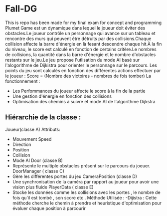 # Fall-DG
This is repo has been made for my final exam for concept and programming
Plumet Game est un dynamique dans lequel le joueur doit éviter des obstacles.Le joueur contrôle un personnage qui avance sur un tableau et rencontre des murs qui peuvent être 
détruits par des collisions.Chaque collision affecte la barre d'énergie en là fesant descendre chaque hit.À la fin du niveau, le score est calculé en fonction de certains critère.Le nombres de collisions,
la quantité dans la barre d'énergie et le nombre d'obstacles restants sur le jeu.Le jeu propose l'utlisation du mode AI basé sur l'alogorithme de Dijkistra pour orienter le personnage sur le parcours.
Les points du jeu sont calculés en fonction des différentes actions effectuer par le joueur : Score = (Nombre des victoires - nombres de fois tomber)
 La fonctionnement :
- Les Perfommances du joueur affecte le score à la fin de la  partie
- Une gestion d'énergie en fonction des collisions 
- Optimisation des chemins à suivre et mode AI de l'algorithme Dijkstra
## Hiérarchie de la classe :
Joueur(classe A)
Attributs:
- Mouvement Speed
- Direction
- Position
- Collision
- Mode AI
Door (classe B)
- Représente le multiple obstacles présent sur le parcours du joeuer.
DoorManager ( classe C)
- Gère les différentes portes du jeu
CameraPosition (classe D)
- Une synchronisation de la caméra par rapport au joueur pour avoir une vision plus fluide
PlayerData ( classe E)
- Stocke les données comme les collisions avec les portes , le nombre de fois qu'il est tombé , son score etc..
Méthode Utilisée : 
-Dijistra : Cette méthode cherche le chemin à prendre et heuristique d'optimisation pour évaluer chaque position à parcourir 
